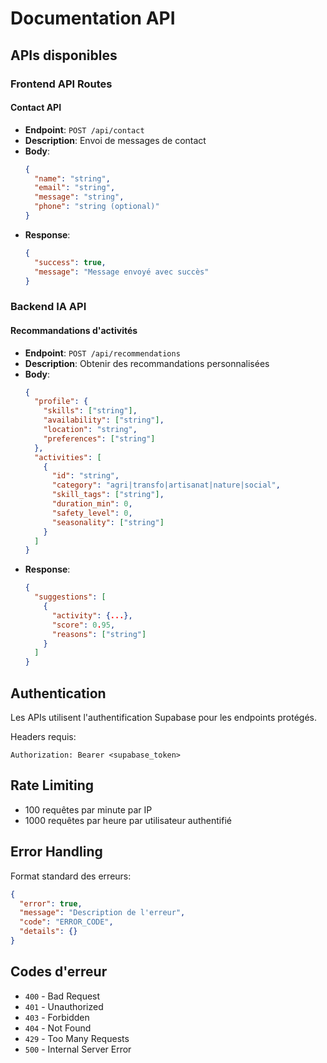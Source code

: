 # Documentation API

## APIs disponibles

### Frontend API Routes

#### Contact API
- **Endpoint**: `POST /api/contact`
- **Description**: Envoi de messages de contact
- **Body**:
  ```json
  {
    "name": "string",
    "email": "string", 
    "message": "string",
    "phone": "string (optional)"
  }
  ```
- **Response**: 
  ```json
  {
    "success": true,
    "message": "Message envoyé avec succès"
  }
  ```

### Backend IA API

#### Recommandations d'activités
- **Endpoint**: `POST /api/recommendations`
- **Description**: Obtenir des recommandations personnalisées
- **Body**:
  ```json
  {
    "profile": {
      "skills": ["string"],
      "availability": ["string"],
      "location": "string",
      "preferences": ["string"]
    },
    "activities": [
      {
        "id": "string",
        "category": "agri|transfo|artisanat|nature|social",
        "skill_tags": ["string"],
        "duration_min": 0,
        "safety_level": 0,
        "seasonality": ["string"]
      }
    ]
  }
  ```
- **Response**:
  ```json
  {
    "suggestions": [
      {
        "activity": {...},
        "score": 0.95,
        "reasons": ["string"]
      }
    ]
  }
  ```

## Authentication

Les APIs utilisent l'authentification Supabase pour les endpoints protégés.

Headers requis:
```
Authorization: Bearer <supabase_token>
```

## Rate Limiting

- 100 requêtes par minute par IP
- 1000 requêtes par heure par utilisateur authentifié

## Error Handling

Format standard des erreurs:
```json
{
  "error": true,
  "message": "Description de l'erreur",
  "code": "ERROR_CODE",
  "details": {}
}
```

## Codes d'erreur

- `400` - Bad Request
- `401` - Unauthorized  
- `403` - Forbidden
- `404` - Not Found
- `429` - Too Many Requests
- `500` - Internal Server Error